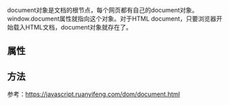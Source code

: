 document对象是文档的根节点，每个网页都有自己的document对象。window.document属性就指向这个对象。对于HTML document，只要浏览器开始载入HTML文档，document对象就存在了。

## 属性
####
####
####
## 方法

参考：https://javascript.ruanyifeng.com/dom/document.html